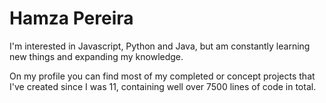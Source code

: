 # Hamza Pereira
I'm interested in Javascript, Python and Java, but am constantly learning new things and expanding my knowledge.

On my profile you can find most of my completed or concept projects that I've created since I was 11, containing well over 7500 lines of code in total.
